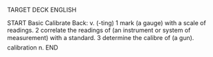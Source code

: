 TARGET DECK
ENGLISH

START
Basic
Calibrate
Back: v. (-ting) 1 mark (a gauge) with a scale of readings. 2 correlate the readings of (an instrument or system of measurement) with a standard. 3 determine the calibre of (a gun).  calibration n.
END
